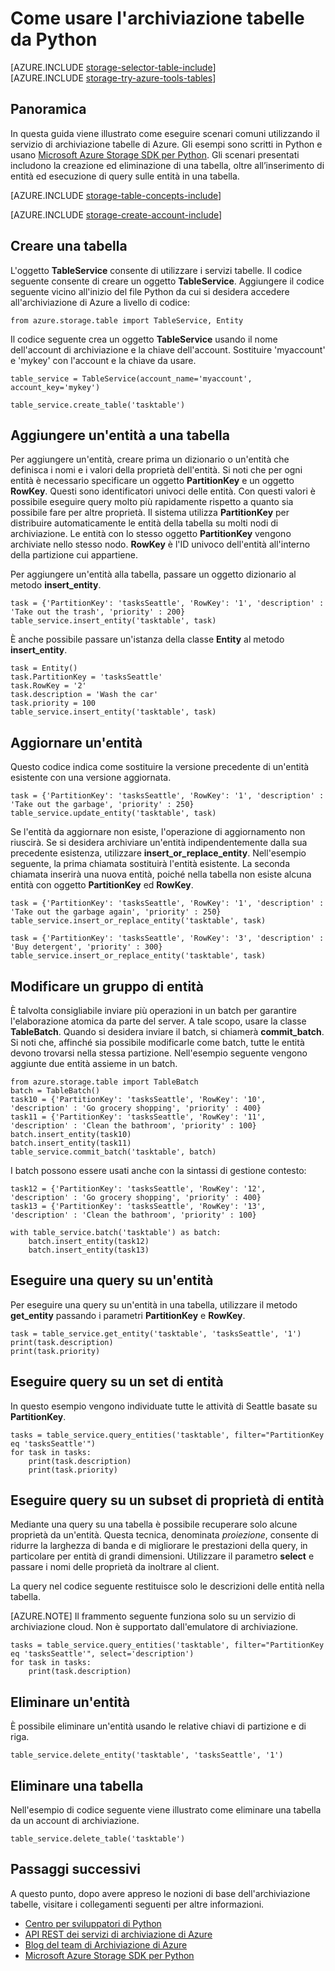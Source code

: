 <properties
	pageTitle="Come usare l'archiviazione tabelle da Python | Microsoft Azure"
	description="Archiviare dati non strutturati nel cloud con il servizio di archiviazione tabelle di Azure, ovvero un archivio dati NoSQL."
	services="storage"
	documentationCenter="python"
	authors="tamram"
	manager="carmonm"
	editor="tysonn"/> 

<tags
	ms.service="storage"
	ms.workload="storage"
	ms.tgt_pltfrm="na"
	ms.devlang="python"
	ms.topic="article"
	ms.date="09/20/2016"
	ms.author="gusapost;tamram"/> 


# Come usare l'archiviazione tabelle da Python

[AZURE.INCLUDE [storage-selector-table-include](../../includes/storage-selector-table-include.md)] <br/> [AZURE.INCLUDE [storage-try-azure-tools-tables](../../includes/storage-try-azure-tools-tables.md)]

## Panoramica

In questa guida viene illustrato come eseguire scenari comuni utilizzando il servizio di archiviazione tabelle di Azure. Gli esempi sono scritti in Python e usano [Microsoft Azure Storage SDK per Python]. Gli scenari presentati includono la creazione ed eliminazione di una tabella, oltre all’inserimento di entità ed esecuzione di query sulle entità in una tabella.

[AZURE.INCLUDE [storage-table-concepts-include](../../includes/storage-table-concepts-include.md)]

[AZURE.INCLUDE [storage-create-account-include](../../includes/storage-create-account-include.md)]

## Creare una tabella

L'oggetto **TableService** consente di utilizzare i servizi tabelle. Il codice seguente consente di creare un oggetto **TableService**. Aggiungere il codice seguente vicino all'inizio del file Python da cui si desidera accedere all'archiviazione di Azure a livello di codice:

	from azure.storage.table import TableService, Entity

Il codice seguente crea un oggetto **TableService** usando il nome dell'account di archiviazione e la chiave dell'account. Sostituire 'myaccount' e 'mykey' con l'account e la chiave da usare.

	table_service = TableService(account_name='myaccount', account_key='mykey')

	table_service.create_table('tasktable')

## Aggiungere un'entità a una tabella

Per aggiungere un'entità, creare prima un dizionario o un'entità che definisca i nomi e i valori della proprietà dell'entità. Si noti che per ogni entità è necessario specificare un oggetto **PartitionKey** e un oggetto **RowKey**. Questi sono identificatori univoci delle entità. Con questi valori è possibile eseguire query molto più rapidamente rispetto a quanto sia possibile fare per altre proprietà. Il sistema utilizza **PartitionKey** per distribuire automaticamente le entità della tabella su molti nodi di archiviazione. Le entità con lo stesso oggetto **PartitionKey** vengono archiviate nello stesso nodo. **RowKey** è l'ID univoco dell'entità all'interno della partizione cui appartiene.

Per aggiungere un'entità alla tabella, passare un oggetto dizionario al metodo **insert\_entity**.

	task = {'PartitionKey': 'tasksSeattle', 'RowKey': '1', 'description' : 'Take out the trash', 'priority' : 200}
	table_service.insert_entity('tasktable', task)

È anche possibile passare un'istanza della classe **Entity** al metodo **insert\_entity**.

	task = Entity()
	task.PartitionKey = 'tasksSeattle'
	task.RowKey = '2'
	task.description = 'Wash the car'
	task.priority = 100
	table_service.insert_entity('tasktable', task)

## Aggiornare un'entità

Questo codice indica come sostituire la versione precedente di un'entità esistente con una versione aggiornata.

	task = {'PartitionKey': 'tasksSeattle', 'RowKey': '1', 'description' : 'Take out the garbage', 'priority' : 250}
	table_service.update_entity('tasktable', task)

Se l'entità da aggiornare non esiste, l'operazione di aggiornamento non riuscirà. Se si desidera archiviare un'entità indipendentemente dalla sua precedente esistenza, utilizzare **insert\_or\_replace\_entity**. Nell'esempio seguente, la prima chiamata sostituirà l'entità esistente. La seconda chiamata inserirà una nuova entità, poiché nella tabella non esiste alcuna entità con oggetto **PartitionKey** ed **RowKey**.

	task = {'PartitionKey': 'tasksSeattle', 'RowKey': '1', 'description' : 'Take out the garbage again', 'priority' : 250}
	table_service.insert_or_replace_entity('tasktable', task)

	task = {'PartitionKey': 'tasksSeattle', 'RowKey': '3', 'description' : 'Buy detergent', 'priority' : 300}
	table_service.insert_or_replace_entity('tasktable', task)

## Modificare un gruppo di entità

È talvolta consigliabile inviare più operazioni in un batch per garantire l'elaborazione atomica da parte del server. A tale scopo, usare la classe **TableBatch**. Quando si desidera inviare il batch, si chiamerà **commit\_batch**. Si noti che, affinché sia possibile modificarle come batch, tutte le entità devono trovarsi nella stessa partizione. Nell'esempio seguente vengono aggiunte due entità assieme in un batch.

	from azure.storage.table import TableBatch
	batch = TableBatch()
	task10 = {'PartitionKey': 'tasksSeattle', 'RowKey': '10', 'description' : 'Go grocery shopping', 'priority' : 400}
	task11 = {'PartitionKey': 'tasksSeattle', 'RowKey': '11', 'description' : 'Clean the bathroom', 'priority' : 100}
	batch.insert_entity(task10)
	batch.insert_entity(task11)
	table_service.commit_batch('tasktable', batch)

I batch possono essere usati anche con la sintassi di gestione contesto:

	task12 = {'PartitionKey': 'tasksSeattle', 'RowKey': '12', 'description' : 'Go grocery shopping', 'priority' : 400}
	task13 = {'PartitionKey': 'tasksSeattle', 'RowKey': '13', 'description' : 'Clean the bathroom', 'priority' : 100}

	with table_service.batch('tasktable') as batch:
		batch.insert_entity(task12)
		batch.insert_entity(task13)


## Eseguire una query su un'entità

Per eseguire una query su un'entità in una tabella, utilizzare il metodo **get\_entity** passando i parametri **PartitionKey** e **RowKey**.

	task = table_service.get_entity('tasktable', 'tasksSeattle', '1')
	print(task.description)
	print(task.priority)

## Eseguire query su un set di entità

In questo esempio vengono individuate tutte le attività di Seattle basate su **PartitionKey**.

	tasks = table_service.query_entities('tasktable', filter="PartitionKey eq 'tasksSeattle'")
	for task in tasks:
		print(task.description)
		print(task.priority)

## Eseguire query su un subset di proprietà di entità

Mediante una query su una tabella è possibile recuperare solo alcune proprietà da un'entità. Questa tecnica, denominata *proiezione*, consente di ridurre la larghezza di banda e di migliorare le prestazioni della query, in particolare per entità di grandi dimensioni. Utilizzare il parametro **select** e passare i nomi delle proprietà da inoltrare al client.

La query nel codice seguente restituisce solo le descrizioni delle entità nella tabella.

[AZURE.NOTE] Il frammento seguente funziona solo su un servizio di archiviazione cloud. Non è supportato dall'emulatore di archiviazione.

	tasks = table_service.query_entities('tasktable', filter="PartitionKey eq 'tasksSeattle'", select='description')
	for task in tasks:
		print(task.description)

## Eliminare un'entità

È possibile eliminare un'entità usando le relative chiavi di partizione e di riga.

	table_service.delete_entity('tasktable', 'tasksSeattle', '1')

## Eliminare una tabella

Nell'esempio di codice seguente viene illustrato come eliminare una tabella da un account di archiviazione.

	table_service.delete_table('tasktable')

## Passaggi successivi

A questo punto, dopo avere appreso le nozioni di base dell'archiviazione tabelle, visitare i collegamenti seguenti per altre informazioni.

- [Centro per sviluppatori di Python](/develop/python/)
- [API REST dei servizi di archiviazione di Azure](http://msdn.microsoft.com/library/azure/dd179355)
- [Blog del team di Archiviazione di Azure]
- [Microsoft Azure Storage SDK per Python]

[Blog del team di Archiviazione di Azure]: http://blogs.msdn.com/b/windowsazurestorage/
[Microsoft Azure Storage SDK per Python]: https://github.com/Azure/azure-storage-python

<!---HONumber=AcomDC_0921_2016-->